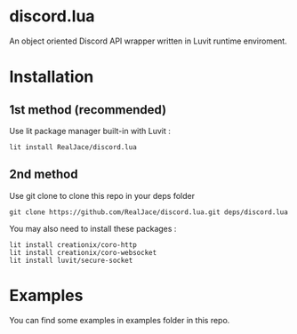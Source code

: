 # discord.lua
An object oriented Discord API wrapper written in Luvit runtime enviroment.

# Installation
## 1st method (recommended)
Use lit package manager built-in with Luvit : 
```
lit install RealJace/discord.lua
```

## 2nd method
Use git clone to clone this repo in your deps folder
```
git clone https://github.com/RealJace/discord.lua.git deps/discord.lua
```
You may also need to install these packages : 
```
lit install creationix/coro-http
lit install creationix/coro-websocket
lit install luvit/secure-socket
```

# Examples
You can find some examples in examples folder in this repo.
